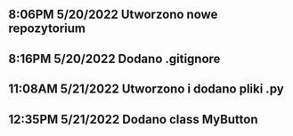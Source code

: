 8:06PM 5/20/2022
Utworzono nowe repozytorium
---

8:16PM 5/20/2022
Dodano .gitignore
---

11:08AM 5/21/2022
Utworzono i dodano pliki .py
---

12:35PM 5/21/2022
Dodano class MyButton
---